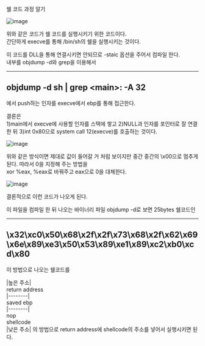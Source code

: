 쉘 코드 과정 알기  

![image](https://user-images.githubusercontent.com/65746019/117027475-b10a9780-ad37-11eb-929d-626ffab91d42.png)  

위와 같은 코드가 쉘 코드를 실행시키기 위한 코드이다.  
간단하게 execve를 통해 /bin/sh의 쉘을 실행시키는 것이다.  

이 코드를 DLL을 통해 연결시키면 안되므로 -staic 옵션을 주어서 컴파일 한다.  
내부를 objdump -d와 grep을 이용해서  

---
objdump -d sh | grep \<main\>: -A 32
---
에서 push하는 인자를 execve에서 ebp를 통해 접근한다.  

결론은  
1)main에서 execve에 사용할 인자를 스택에 쌓고
2)NULL과 인자를 포인터로 잘 연결 한 뒤
3)int 0x80으로 system call 12(execve)를 호출하는 것이다.  

![image](https://user-images.githubusercontent.com/65746019/117039768-1e242a00-ad44-11eb-87bb-580fd97e7b91.png)  

위와 같은 방식이면 제대로 값이 들어갈 거 처럼 보이지만 중간 중간의 \x00으로 멈추게 된다. 따라서 0을 지정해 주는 방법을  
xor %eax, %eax로 바꿔주고 eax으로 0을 대체한다.  

![image](https://user-images.githubusercontent.com/65746019/117040061-6f341e00-ad44-11eb-92cd-6d7904de149f.png)  

결론적으로 이런 코드가 나오게 된다.  

이 파일을 컴파일 한 뒤 나오는 바이너리 파일 objdump -d로 보면 25bytes 쉘코드인

---
\x32\xc0\x50\x68\x2f\x2f\x73\x68\x2f\x62\x69\x6e\x89\xe3\x50\x53\x89\xe1\x89\xc2\xb0\xcd\x80  
---

이 방법으로 나오는 쉘코드를 

|높은 주소|  
return address  
|--------|  
saved ebp  
|--------|  
nop  
shellcode  
|낮은 주소|
의 방법으로 return address에 shellcode의 주소를 넣어서 실행시키면 된다.  
